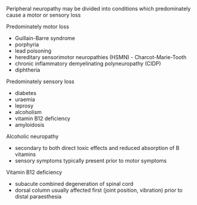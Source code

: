 Peripheral neuropathy may be divided into conditions which predominately cause a motor or sensory loss  
  
Predominately motor loss  
* Guillain\-Barre syndrome
* porphyria
* lead poisoning
* hereditary sensorimotor neuropathies (HSMN) \- Charcot\-Marie\-Tooth
* chronic inflammatory demyelinating polyneuropathy (CIDP)
* diphtheria

  
Predominately sensory loss  
* diabetes
* uraemia
* leprosy
* alcoholism
* vitamin B12 deficiency
* amyloidosis

  
Alcoholic neuropathy  
* secondary to both direct toxic effects and reduced absorption of B vitamins
* sensory symptoms typically present prior to motor symptoms

  
Vitamin B12 deficiency  
* subacute combined degeneration of spinal cord
* dorsal column usually affected first (joint position, vibration) prior to distal paraesthesia
